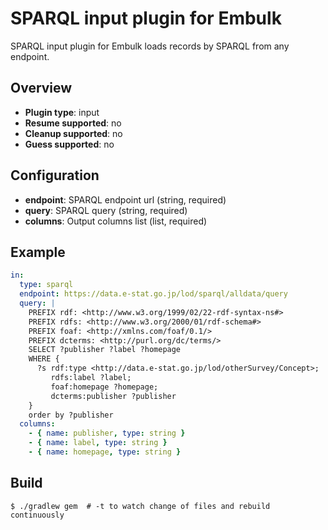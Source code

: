 # SPARQL input plugin for Embulk

SPARQL input plugin for Embulk loads records by SPARQL from any endpoint.

## Overview

* **Plugin type**: input
* **Resume supported**: no
* **Cleanup supported**: no
* **Guess supported**: no

## Configuration

- **endpoint**: SPARQL endpoint url (string, required)
- **query**: SPARQL query (string, required)
- **columns**: Output columns list (list, required)

## Example

```yaml
in:
  type: sparql
  endpoint: https://data.e-stat.go.jp/lod/sparql/alldata/query
  query: |
    PREFIX rdf: <http://www.w3.org/1999/02/22-rdf-syntax-ns#>
    PREFIX rdfs: <http://www.w3.org/2000/01/rdf-schema#>
    PREFIX foaf: <http://xmlns.com/foaf/0.1/>
    PREFIX dcterms: <http://purl.org/dc/terms/>
    SELECT ?publisher ?label ?homepage
    WHERE {
      ?s rdf:type <http://data.e-stat.go.jp/lod/otherSurvey/Concept>;
         rdfs:label ?label;
         foaf:homepage ?homepage;
         dcterms:publisher ?publisher
    }
    order by ?publisher
  columns:
    - { name: publisher, type: string }
    - { name: label, type: string }
    - { name: homepage, type: string }
```

## Build

```
$ ./gradlew gem  # -t to watch change of files and rebuild continuously
```
